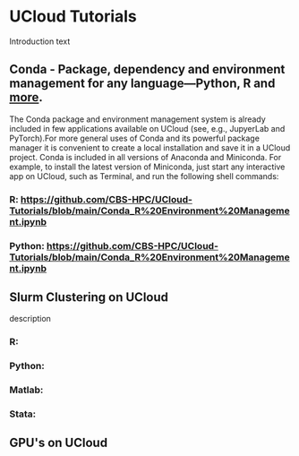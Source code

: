 # UCloud Tutorials

Introduction text


## Conda - Package, dependency and environment management for any language—Python, R and [more](https://docs.conda.io/en/latest/).

The Conda package and environment management system is already included in few applications available on UCloud (see, e.g., JupyerLab and PyTorch).For more general uses of Conda and its powerful package manager it is convenient to create a local installation and save it in a UCloud project. Conda is included in all versions of Anaconda and Miniconda. For example, to install the latest version of Miniconda, just start any interactive app on UCloud, such as Terminal, and run the following shell commands:

### R:      https://github.com/CBS-HPC/UCloud-Tutorials/blob/main/Conda_R%20Environment%20Management.ipynb 

### Python: https://github.com/CBS-HPC/UCloud-Tutorials/blob/main/Conda_R%20Environment%20Management.ipynb 

## Slurm Clustering on UCloud 

description

### R:

### Python:

### Matlab:

### Stata:

## GPU's on UCloud 

###
